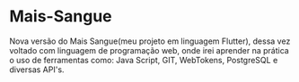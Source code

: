 # Mais-Sangue
Nova versão do Mais Sangue(meu projeto em linguagem Flutter), dessa vez voltado com linguagem de programação web, onde irei aprender na prática o uso de ferramentas como: Java Script, GIT, WebTokens, PostgreSQL e diversas API's.
